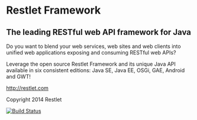 # Restlet Framework

## The leading RESTful web API framework for Java

Do you want to blend your web services, web sites and web clients into unified web applications exposing and consuming RESTful web APIs?

Leverage the open source Restlet Framework and its unique Java API available in six consistent editions: Java SE, Java EE, OSGi, GAE, Android and GWT! 

http://restlet.com

Copyright 2014 Restlet

[![Build Status](https://travis-ci.org/restlet/restlet-framework-java.svg?branch=apispark-5A)](https://travis-ci.org/restlet/restlet-framework-java)
